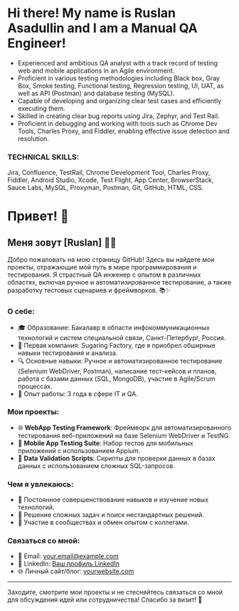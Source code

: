# Hi there! My name is Ruslan Asadullin and I am a Manual QA Engineer!

- Experienced and ambitious QA analyst with a track record of testing web and mobile applications in an Agile environment.
- Proficient in various testing methodologies including Black box, Gray Box, Smoke testing, Functional testing, Regression testing, UI, UAT, as well as API (Postman) and database testing (MySQL).
- Capable of developing and organizing clear test cases and efficiently executing them.
- Skilled in creating clear bug reports using Jira, Zephyr, and Test Rail.
- Proficient in debugging and working with tools such as Chrome Dev Tools, Charles Proxy, and Fiddler, enabling effective issue detection and resolution.

### TECHNICAL SKILLS:

Jira, Confluence, TestRail, Chrome Development Tool, Charles Proxy, Fiddler, Android Studio, Xcode, Test Flight, App Center, BrowserStack, Sauce Labs, MySQL, Proxyman, Postman, Git, GitHub, HTML, CSS.

# Привет! 👋

## Меня зовут <span class="highlight">[Ruslan]</span> 🧑‍💻

Добро пожаловать на мою страницу GitHub! Здесь вы найдете мои проекты, отражающие мой путь в мире программирования и тестирования. Я страстный QA инженер с опытом в различных областях, включая ручное и автоматизированное тестирование, а также разработку тестовых сценариев и фреймворков. 📚✨

### О себе:
- 🎓 Образование: Бакалавр в области инфокоммуникационных технологий и систем специальной связи, Санкт-Петербург, Россия.
- 🏢 Первая компания: Sugaring Factory, где я приобрел обширные навыки тестирования и анализа.
- 🔍 Основные навыки: Ручное и автоматизированное тестирование (Selenium WebDriver, Postman), написание тест-кейсов и планов, работа с базами данных (SQL, MongoDB), участие в Agile/Scrum процессах.
- 🚀 Опыт работы: 3 года в сфере IT и QA.

### Мои проекты:
- 🌐 **WebApp Testing Framework**: Фреймворк для автоматизированного тестирования веб-приложений на базе Selenium WebDriver и TestNG.
- 📱 **Mobile App Testing Suite**: Набор тестов для мобильных приложений с использованием Appium.
- 💾 **Data Validation Scripts**: Скрипты для проверки данных в базах данных с использованием сложных SQL-запросов.

### Чем я увлекаюсь:
- 🌟 Постоянное совершенствование навыков и изучение новых технологий.
- 🧩 Решение сложных задач и поиск нестандартных решений.
- 🤝 Участие в сообществах и обмен опытом с коллегами.

### Связаться со мной:
- 📧 Email: [your.email@example.com](mailto:your.email@example.com)
- 💼 LinkedIn: [Ваш профиль LinkedIn](https://www.linkedin.com)
- 🌐 Личный сайт/блог: [yourwebsite.com](http://yourwebsite.com)

---

Заходите, смотрите мои проекты и не стесняйтесь связаться со мной для обсуждения идей или сотрудничества! Спасибо за визит! 🌟

<style>
.highlight {
  display: inline-block;
  position: relative;
  cursor: pointer;
}
.highlight::before {
  content: ' ';
  position: absolute;
  width: 100%;
  height: 100%;
  top: 0;
  left: 0;
  background: rgba(255, 255, 0, 0.3);
  z-index: -1;
  transform: scaleX(0);
  transform-origin: left;
  transition: transform 0.3s ease-in-out;
}
.highlight:hover::before {
  transform: scaleX(1);
}
</style>
